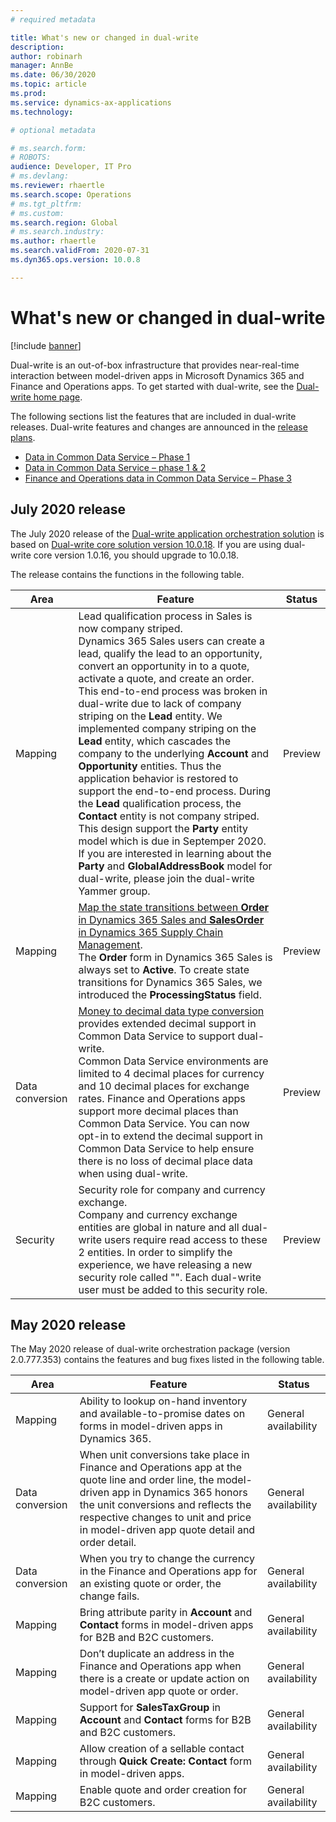 ```yaml
---
# required metadata

title: What's new or changed in dual-write
description:  
author: robinarh
manager: AnnBe
ms.date: 06/30/2020
ms.topic: article
ms.prod: 
ms.service: dynamics-ax-applications
ms.technology: 

# optional metadata

# ms.search.form: 
# ROBOTS: 
audience: Developer, IT Pro
# ms.devlang:
ms.reviewer: rhaertle
ms.search.scope: Operations
# ms.tgt_pltfrm: 
# ms.custom: 
ms.search.region: Global
# ms.search.industry: 
ms.author: rhaertle
ms.search.validFrom: 2020-07-31
ms.dyn365.ops.version: 10.0.8

---
```


# What's new or changed in dual-write

[!include [banner](../../includes/banner.md)]

Dual-write is an out-of-box infrastructure that provides near-real-time interaction between model-driven apps in Microsoft Dynamics 365 and Finance and Operations apps. To get started with dual-write, see the [Dual-write home page](dual-write-home-page.md).

The following sections list the features that are included in dual-write releases. Dual-write features and changes are announced in the [release plans](https://go.microsoft.com/fwlink/?linkid=2010158).

+ [Data in Common Data Service – Phase 1](https://docs.microsoft.com/en-us/dynamics365-release-plan/2019wave2/finance-operations-crossapp-capabilities/data-common-data-service-phase-1)
+ [Data in Common Data Service – phase 1 & 2](https://docs.microsoft.com/en-us/dynamics365-release-plan/2020wave1/finance-operations-crossapp-capabilities/data-common-data-service-phase-1-2)
+ [Finance and Operations data in Common Data Service – Phase 3](https://docs.microsoft.com/en-us/dynamics365-release-plan/2020wave2/finance-operations/finance-operations-crossapp-capabilities/finance-operations-data-common-data-service-phase-3)

## July 2020 release

The July 2020 release of the [Dual-write application orchestration solution](https://appsource.microsoft.com/en-us/product/dynamics-365/mscrm.finance-and-operations-with-common-data-service) is based on [Dual-write core solution version 10.0.18](https://appsource.microsoft.com/en-us/product/dynamics-365/mscrm.msft-d365-dual-write). If you are using dual-write core version 1.0.16, you should upgrade to 10.0.18. 

The release contains the functions in the following table. 

| Area | Feature |Status |
|------|---------|-------|
| Mapping | Lead qualification process in Sales is now company striped.<br>Dynamics 365 Sales users can create a lead, qualify the lead to an opportunity, convert an opportunity in to a quote, activate a quote, and create an order. This end-to-end process was broken in dual-write due to lack of company striping on the **Lead** entity. We implemented company striping on the **Lead** entity, which cascades the company to the underlying **Account** and **Opportunity** entities. Thus the application behavior is restored to support the end-to-end process. During the **Lead** qualification process, the **Contact** entity is not company striped. This design support the **Party** entity model which is due in Septemper 2020. If you are interested in learning about the **Party** and **GlobalAddressBook** model for dual-write, please join the dual-write Yammer group. | Preview |
| Mapping | [Map the state transitions between **Order** in Dynamics 365 Sales and **SalesOrder** in Dynamics 365 Supply Chain Management](sales-status-map.md).<br>The **Order** form in Dynamics 365 Sales is always set to **Active**. To create state transitions for Dynamics 365 Sales, we introduced the **ProcessingStatus** field. |   Preview   |  
| Data conversion | [Money to decimal data type conversion](currrency-decimal-places.md) provides extended decimal support in Common Data Service to support dual-write.<br>Common Data Service environments are limited to 4 decimal places for currency and 10 decimal places for exchange rates. Finance and Operations apps support more decimal places than Common Data Service. You can now opt-in to extend the decimal support in Common Data Service to help ensure there is no loss of decimal place data when using dual-write. | Preview |
| Security | Security role for company and currency exchange.<br>Company and currency exchange entities are global in nature and all dual-write users require read access to these 2 entities. In order to simplify the experience, we have releasing a new security role called "". Each dual-write user must be added to this security role.   | Preview |


## May 2020 release

The May 2020 release of dual-write orchestration package (version 2.0.777.353) contains the features and bug fixes listed in the following table.

| Area | Feature |Status |
|------|---------|-------|
| Mapping | Ability to lookup on-hand inventory and available-to-promise dates on forms in model-driven apps in Dynamics 365. | General availability |
| Data conversion | 	When unit conversions take place in Finance and Operations app at the quote line and order line, the model-driven app in Dynamics 365 honors the unit conversions and reflects the respective changes to unit and price in model-driven app quote detail and order detail. | General availability |
| Data conversion | 	When you try to change the currency in the Finance and Operations app for an existing quote or order, the change fails.   | General availability |
| Mapping | Bring attribute parity in **Account** and **Contact** forms in model-driven apps for B2B and B2C customers.  | General availability |
| Mapping | Don’t duplicate an address in the Finance and Operations app when there is a create or update action on model-driven app quote or order.  | General availability |
| Mapping | Support for **SalesTaxGroup** in **Account** and **Contact** forms for B2B and B2C customers. | General availability |
| Mapping | Allow creation of a sellable contact through **Quick Create: Contact** form in model-driven apps. | General availability |
| Mapping | Enable quote and order creation for B2C customers. | General availability |


